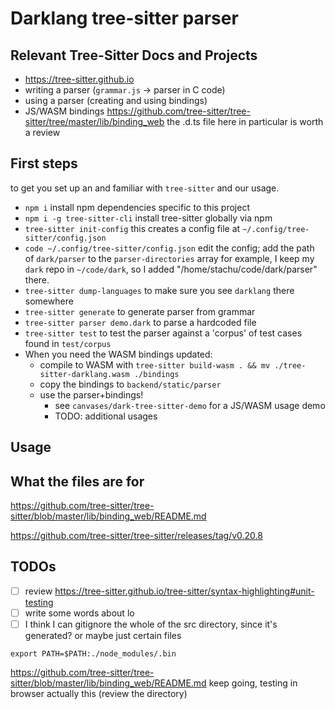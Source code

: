 # Darklang tree-sitter parser

## Relevant Tree-Sitter Docs and Projects
- https://tree-sitter.github.io
- writing a parser (`grammar.js` -> parser in C code)
- using a parser (creating and using bindings)
- JS/WASM bindings https://github.com/tree-sitter/tree-sitter/tree/master/lib/binding_web
  the .d.ts file here in particular is worth a review

## First steps

to get you set up an and familiar with `tree-sitter` and our usage.

- `npm i` install npm dependencies specific to this project
- `npm i -g tree-sitter-cli`
  install tree-sitter globally via npm
- `tree-sitter init-config`
  this creates a config file at `~/.config/tree-sitter/config.json`
- `code ~/.config/tree-sitter/config.json`
  edit the config; add the path of `dark/parser` to the `parser-directories` array
  for example, I keep my `dark` repo in `~/code/dark`,
  so I added "/home/stachu/code/dark/parser" there.
- `tree-sitter dump-languages` to make sure you see `darklang` there somewhere
- `tree-sitter generate` to generate parser from grammar
- `tree-sitter parser demo.dark` to parse a hardcoded file
- `tree-sitter test` to test the parser against a 'corpus' of test cases found in `test/corpus`
- When you need the WASM bindings updated:
  - compile to WASM with `tree-sitter build-wasm . && mv ./tree-sitter-darklang.wasm ./bindings`
  - copy the bindings to `backend/static/parser`
  - use the parser+bindings!
    - see `canvases/dark-tree-sitter-demo` for a JS/WASM usage demo
    - TODO: additional usages

## Usage


## What the files are for



https://github.com/tree-sitter/tree-sitter/blob/master/lib/binding_web/README.md

https://github.com/tree-sitter/tree-sitter/releases/tag/v0.20.8

## TODOs
- [ ] review https://tree-sitter.github.io/tree-sitter/syntax-highlighting#unit-testing
- [ ] write some words about lo
- [ ] I think I can gitignore the whole of the src directory, since it's generated?
  or maybe just certain files

`export PATH=$PATH:./node_modules/.bin`



https://github.com/tree-sitter/tree-sitter/blob/master/lib/binding_web/README.md keep going, testing in browser
 actually this (review the directory)
